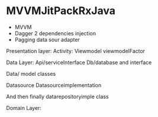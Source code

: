 # MVVMJitPackRxJava
+ MVVM
+ Dagger 2 dependencies  injection
+ Pagging data sour adapter

Presentation layer:
Activity:
Viewmodel
viewmodelFactor

Data Layer:
Api/serviceInterface
Db/database and interface


Data/ model classes

Datasource
Datasourceimplementation

And then finally datarepositoryimple class 


Domain Layer:
